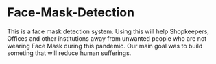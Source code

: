 # Face-Mask-Detection
This is a face mask detection system. Using this will help Shopkeepers, Offices and other institutions away from unwanted people who are not wearing Face Mask during this pandemic. 
Our main goal was to build someting that will reduce human sufferings.
